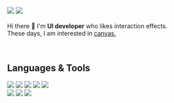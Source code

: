 <a href="https://velog.io/@wow" target="_blank"><img src="https://img.shields.io/badge/Blog-A100FF?style=flat-square&logo=Bloglovin&logoColor=white"/></a> <a href="mailto:wowww.0116@gmail.com" target="_blank"><img src="https://img.shields.io/badge/wowww.0116@gmail.com-FC60A8?style=flat-square&logo=Gmail&logoColor=white"/></a>
<br /><br />
Hi there 👋 I'm **UI developer** who likes interaction effects. <br />
These days, I am interested in <a href="https://wowww.github.io/url/canvas/effect/scrollEvent/" target="_blank">canvas.</a>

<br />

## Languages & Tools
<img src="https://img.shields.io/badge/HTML-FF4D00?style=flat-square&logo=HTML5&logoColor=white"/> <img src="https://img.shields.io/badge/SCSS-CC6699?style=flat-square&logo=SASS&logoColor=white"/> <img src="https://img.shields.io/badge/Javascript-F7DF1E?style=flat-square&logo=Javascript&logoColor=black"/> <img src="https://img.shields.io/badge/React-0094F5?style=flat-square&logo=React&logoColor=white"/> <img src="https://img.shields.io/badge/Next.js-000000?style=flat-square&logo=Next.js&logoColor=white"/> 
<br />
<img src="https://img.shields.io/badge/Firebase-FFCA28?style=flat-square&logo=Firebase&logoColor=black"/> <img src="https://img.shields.io/badge/GraphQL-E10098?style=flat-square&logo=GraphQL&logoColor=white"/> <img src="https://img.shields.io/badge/Git-F05032?style=flat-square&logo=Git&logoColor=white"/> 
